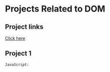 # Projects Related to DOM

## Project links
[Click here](https://stackblitz.com/edit/dom-project-chaiaurcode?file=index.html )

## Project 1

``` 
JavaScript:


```